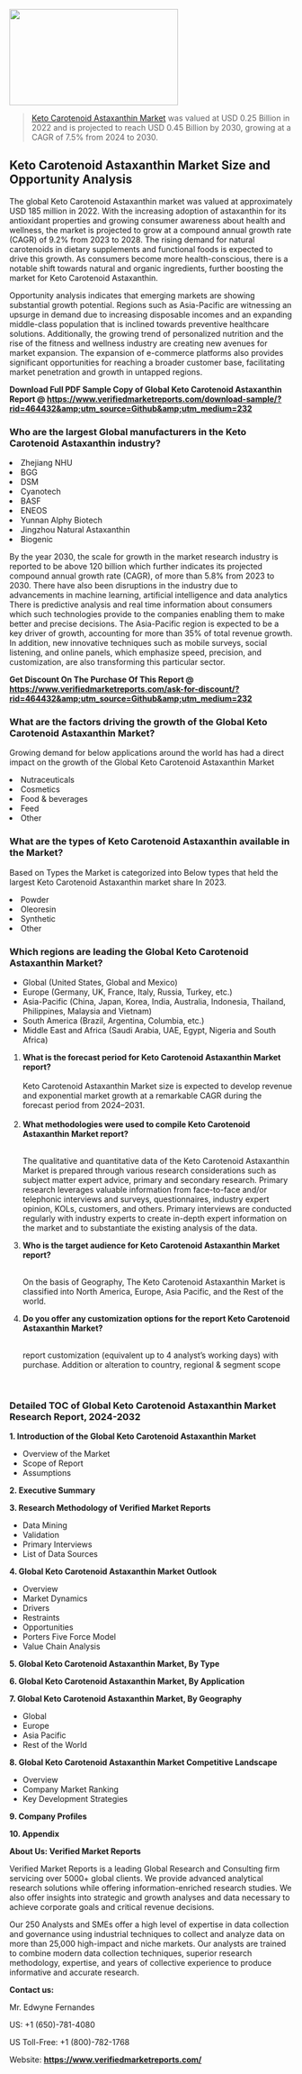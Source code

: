 
<img src="https://ffe5etoiles.com/wp-content/uploads/2024/12/MST1-300x171.png" alt="" width="300" height="171" class="alignnone size-medium wp-image-20088" /><blockquote><p><p><a href="https://www.verifiedmarketreports.com/download-sample/?rid=464432&utm_source=Github&utm_medium=232" target="_blank">Keto Carotenoid Astaxanthin Market</a> was valued at USD 0.25 Billion in 2022 and is projected to reach USD 0.45 Billion by 2030, growing at a CAGR of 7.5% from 2024 to 2030.</p></blockquote><p><h2>Keto Carotenoid Astaxanthin Market Size and Opportunity Analysis</h2><p>The global Keto Carotenoid Astaxanthin market was valued at approximately USD 185 million in 2022. With the increasing adoption of astaxanthin for its antioxidant properties and growing consumer awareness about health and wellness, the market is projected to grow at a compound annual growth rate (CAGR) of 9.2% from 2023 to 2028. The rising demand for natural carotenoids in dietary supplements and functional foods is expected to drive this growth. As consumers become more health-conscious, there is a notable shift towards natural and organic ingredients, further boosting the market for Keto Carotenoid Astaxanthin.</p><p>Opportunity analysis indicates that emerging markets are showing substantial growth potential. Regions such as Asia-Pacific are witnessing an upsurge in demand due to increasing disposable incomes and an expanding middle-class population that is inclined towards preventive healthcare solutions. Additionally, the growing trend of personalized nutrition and the rise of the fitness and wellness industry are creating new avenues for market expansion. The expansion of e-commerce platforms also provides significant opportunities for reaching a broader customer base, facilitating market penetration and growth in untapped regions.</p></p><p class=""><strong>Download Full PDF Sample Copy of Global Keto Carotenoid Astaxanthin Report @ <a href="https://www.verifiedmarketreports.com/download-sample/?rid=464432&amp;utm_source=Github&amp;utm_medium=232" target="_blank">https://www.verifiedmarketreports.com/download-sample/?rid=464432&amp;utm_source=Github&amp;utm_medium=232</a></strong></p><h3 id="" class="">Who are the largest Global manufacturers in the Keto Carotenoid Astaxanthin industry?</h3><p><li>Zhejiang NHU</li><li> BGG</li><li> DSM</li><li> Cyanotech</li><li> BASF</li><li> ENEOS</li><li> Yunnan Alphy Biotech</li><li> Jingzhou Natural Astaxanthin</li><li> Biogenic</li></p><div class=""><div class="" dir="" data-message-author-role="" data-message-id="" data-message-model-slug=""><div class=""><div class=""><div class=""><div class="" dir="" data-message-author-role="" data-message-id="" data-message-model-slug=""><div class=""><div class=""><p>By the year 2030, the scale for growth in the market research industry is reported to be above 120 billion which further indicates its projected compound annual growth rate (CAGR), of more than 5.8% from 2023 to 2030. There have also been disruptions in the industry due to advancements in machine learning, artificial intelligence and data analytics There is predictive analysis and real time information about consumers which such technologies provide to the companies enabling them to make better and precise decisions. The Asia-Pacific region is expected to be a key driver of growth, accounting for more than 35% of total revenue growth. In addition, new innovative techniques such as mobile surveys, social listening, and online panels, which emphasize speed, precision, and customization, are also transforming this particular sector.</p><p><strong>Get Discount On The Purchase Of This Report @&nbsp; <a href="https://www.verifiedmarketreports.com/ask-for-discount/?rid=464432&amp;utm_source=Github&amp;utm_medium=232" target="_blank">https://www.verifiedmarketreports.com/ask-for-discount/?rid=464432&amp;utm_source=Github&amp;utm_medium=232</a></strong></p></div></div></div></div></div></div></div></div><h3 id="" class="">What are the factors driving the growth of the Global Keto Carotenoid Astaxanthin Market?</h3><p id="" class="">Growing demand for below applications around the world has had a direct impact on the growth of the Global Keto Carotenoid Astaxanthin Market</p><p id="" class=""><li>Nutraceuticals</li><li> Cosmetics</li><li> Food & beverages</li><li> Feed</li><li> Other</li></p><h3 id="" class="">What are the types of Keto Carotenoid Astaxanthin available in the Market?</h3><p id="" class="">Based on Types the Market is categorized into Below types that held the largest Keto Carotenoid Astaxanthin market share In 2023.</p><p id="" class=""><li>Powder</li><li> Oleoresin</li><li> Synthetic</li><li> Other</li></p><h3 id="" class="">Which regions are leading the Global Keto Carotenoid Astaxanthin Market?</h3><ul><li>Global (United States, Global and Mexico)</li><li>Europe (Germany, UK, France, Italy, Russia, Turkey, etc.)</li><li>Asia-Pacific (China, Japan, Korea, India, Australia, Indonesia, Thailand, Philippines, Malaysia and Vietnam)</li><li>South America (Brazil, Argentina, Columbia, etc.)</li><li>Middle East and Africa (Saudi Arabia, UAE, Egypt, Nigeria and South Africa)</li></ul><p><ol><li><strong>What is the forecast period for Keto Carotenoid Astaxanthin Market report?<br /></strong><br /><span data-sheets-root="1" data-sheets-value="{&quot;1&quot;:2,&quot;2&quot;:&quot;XXXX size is expected to develop revenue and exponential market growth at a remarkable CAGR during the forecast period from 2024&ndash;2030.&quot;}" data-sheets-userformat="{&quot;2&quot;:12674,&quot;4&quot;:{&quot;1&quot;:2,&quot;2&quot;:16776960},&quot;10&quot;:2,&quot;11&quot;:0,&quot;15&quot;:&quot;Arial&quot;,&quot;16&quot;:12}">Keto Carotenoid Astaxanthin Market size is expected to develop revenue and exponential market growth at a remarkable CAGR during the forecast period from 2024&ndash;2031.</span><br /><br /></li><li><strong>What methodologies were used to compile Keto Carotenoid Astaxanthin Market report?<br /><br /></strong><p>The qualitative and quantitative data of the&nbsp;Keto Carotenoid Astaxanthin Market is prepared through various research considerations such as subject matter expert advice, primary and secondary research. Primary research leverages valuable information from face-to-face and/or telephonic interviews and surveys, questionnaires, industry expert opinion, KOLs, customers, and others. Primary interviews are conducted regularly with industry experts to create in-depth expert information on the market and to substantiate the existing analysis of the data.&nbsp;</p></li><li><strong>Who is the target audience for Keto Carotenoid Astaxanthin Market report?<br /><br /></strong><p>On the basis of Geography, The&nbsp;Keto Carotenoid Astaxanthin Market is classified into North America, Europe, Asia Pacific, and the Rest of the world.</p></li><li><strong>Do you offer any customization options for the report Keto Carotenoid Astaxanthin Market?<br /><br /></strong><p>report customization (equivalent up to 4 analyst&rsquo;s working days) with purchase. Addition or alteration to country, regional &amp; segment scope</p><p>&nbsp;</p></li></ol></p><h3 id="" class="">Detailed TOC of Global Keto Carotenoid Astaxanthin Market Research Report, 2024-2032</h3><p id="" class=""><strong>1. Introduction of the Global Keto Carotenoid Astaxanthin Market</strong></p><ul><li>Overview of the Market</li><li>Scope of Report</li><li>Assumptions</li></ul><p id="" class=""><strong>2. Executive Summary</strong></p><p id="" class=""><strong>3. Research Methodology of&nbsp;Verified Market Reports</strong></p><ul><li>Data Mining</li><li>Validation</li><li>Primary Interviews</li><li>List of Data Sources</li></ul><p id="" class=""><strong>4. Global Keto Carotenoid Astaxanthin Market Outlook</strong></p><ul><li>Overview</li><li>Market Dynamics</li><li>Drivers</li><li>Restraints</li><li>Opportunities</li><li>Porters Five Force Model</li><li>Value Chain Analysis</li></ul><p id="" class=""><strong>5. Global Keto Carotenoid Astaxanthin Market, By&nbsp;Type</strong></p><p id="" class=""><strong>6. Global Keto Carotenoid Astaxanthin Market, By Application</strong></p><p id="" class=""><strong>7. Global Keto Carotenoid Astaxanthin Market, By Geography</strong></p><ul><li>Global</li><li>Europe</li><li>Asia Pacific</li><li>Rest of the World</li></ul><p id="" class=""><strong>8. Global Keto Carotenoid Astaxanthin Market Competitive Landscape</strong></p><ul><li>Overview</li><li>Company Market Ranking</li><li>Key Development Strategies</li></ul><p id="" class=""><strong>9. Company Profiles</strong></p><p id="" class=""><strong>10. Appendix</strong></p><p id="" class=""><strong>About Us: Verified Market Reports</strong></p><p id="" class="">Verified Market Reports is a leading Global Research and Consulting firm servicing over 5000+ global clients. We provide advanced analytical research solutions while offering information-enriched research studies. We also offer insights into strategic and growth analyses and data necessary to achieve corporate goals and critical revenue decisions.</p><p id="" class="">Our 250 Analysts and SMEs offer a high level of expertise in data collection and governance using industrial techniques to collect and analyze data on more than 25,000 high-impact and niche markets. Our analysts are trained to combine modern data collection techniques, superior research methodology, expertise, and years of collective experience to produce informative and accurate research.</p><p id="" class=""><strong>Contact us:</strong></p><p id="" class="">Mr. Edwyne Fernandes</p><p id="" class="">US: +1 (650)-781-4080</p><p id="" class="">US Toll-Free: +1 (800)-782-1768</p><p id="" class="">Website: <a target="" data-test-app-aware-link=""><strong>https://www.verifiedmarketreports.com/</strong></a></p>
